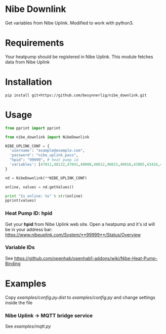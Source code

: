 # Nibe Downlink
Get variables from Nibe Uplink. Modified to work with python3.

# Requirements
Your heatpump should be registered in Nibe Uplink. This module fetches data from Nibe Uplink

# Installation

    pip install git+https://github.com/besynnerlig/nibe_downlink.git

# Usage

``` python
from pprint import pprint

from nibe_downlink import NibeDownlink

NIBE_UPLINK_CONF = {
  'username': "example@example.com",
  'password': "nibe_uplink_pass",
  "hpid": "99999", # heat pump id
  'variables': [47011,48132,47041,40008,40012,40015,40016,43005,43416,43420,43424,43136,43439,43437,40004,40013,10069] # variables you want to fetch
}

nd = NibeDownlink(**NIBE_UPLINK_CONF)

online, values = nd.getValues()

print "Is online: %s" % str(online)
pprint(values)
```

### Heat Pump ID: hpid
Get your **hpid** from Nibe Uplink web site. Open a heatpump and it's id will be in your address bar:
https://www.nibeuplink.com/System/**99999**/Status/Overview

### Variable IDs
See https://github.com/openhab/openhab1-addons/wiki/Nibe-Heat-Pump-Binding

# Examples

Copy *examples/config.py.dist* to *examples/config.py* and change settings inside the file

### Nibe Uplink -> MQTT bridge service

See *examples/mqtt.py*
